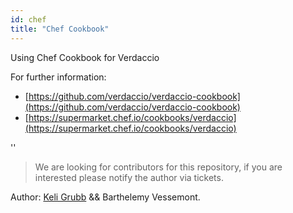```yaml
---
id: chef
title: "Chef Cookbook"
---
```


Using Chef Cookbook for Verdaccio

For further information:

* [https://github.com/verdaccio/verdaccio-cookbook](https://github.com/verdaccio/verdaccio-cookbook)
* [https://supermarket.chef.io/cookbooks/verdaccio](https://supermarket.chef.io/cookbooks/verdaccio)

<div id="codefund">''</div>

> We are looking for contributors for this repository, if you are interested please notify the author via tickets.

Author: [Keli Grubb](https://github.com/kgrubb) && Barthelemy Vessemont.


